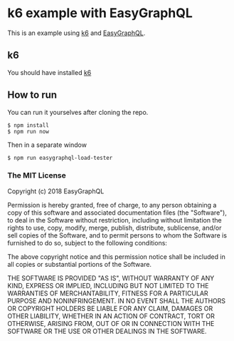 # k6 example with EasyGraphQL

This is an example using [k6](https://docs.k6.io/docs/running-k6) and [EasyGraphQL](https://github.com/EasyGraphQL).

## k6
You should have installed [k6](https://docs.k6.io/docs/installation)

## How to run
You can run it yourselves after cloning the repo.

```shell
$ npm install
$ npm run now
```

Then in a separate window
```
$ npm run easygraphql-load-tester
```

### The MIT License

Copyright (c) 2018 EasyGraphQL

Permission is hereby granted, free of charge, to any person obtaining a copy
of this software and associated documentation files (the "Software"), to deal
in the Software without restriction, including without limitation the rights
to use, copy, modify, merge, publish, distribute, sublicense, and/or sell
copies of the Software, and to permit persons to whom the Software is
furnished to do so, subject to the following conditions:

The above copyright notice and this permission notice shall be included in
all copies or substantial portions of the Software.

THE SOFTWARE IS PROVIDED "AS IS", WITHOUT WARRANTY OF ANY KIND, EXPRESS OR
IMPLIED, INCLUDING BUT NOT LIMITED TO THE WARRANTIES OF MERCHANTABILITY,
FITNESS FOR A PARTICULAR PURPOSE AND NONINFRINGEMENT. IN NO EVENT SHALL THE
AUTHORS OR COPYRIGHT HOLDERS BE LIABLE FOR ANY CLAIM, DAMAGES OR OTHER
LIABILITY, WHETHER IN AN ACTION OF CONTRACT, TORT OR OTHERWISE, ARISING FROM,
OUT OF OR IN CONNECTION WITH THE SOFTWARE OR THE USE OR OTHER DEALINGS IN
THE SOFTWARE.
